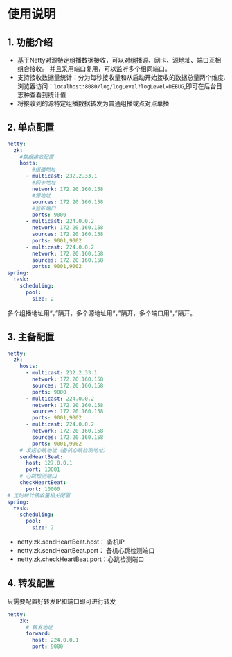 # 使用说明
## 1. 功能介绍
- 基于Netty对源特定组播数据接收，可以对组播源、网卡、源地址、端口互相组合接收。
并且采用端口复用，可以监听多个相同端口。
- 支持接收数据量统计：分为每秒接收量和从启动开始接收的数据总量两个维度.
浏览器访问：`localhost:8080/log/logLevel?logLevel=DEBUG`,即可在后台日志种查看到统计值
- 将接收到的源特定组播数据转发为普通组播或点对点单播
## 2. 单点配置
```yaml
netty:
  zk:
    #数据接收配置
    hosts:
        #组播地址
      - multicast: 232.2.33.1
        #网卡地址
        network: 172.20.160.158
        #源地址
        sources: 172.20.160.158
        #监听端口
        ports: 9000
      - multicast: 224.0.0.2
        network: 172.20.160.158
        sources: 172.20.160.158
        ports: 9001,9002
      - multicast: 224.0.0.2
        network: 172.20.160.158
        sources: 172.20.160.158
        ports: 9001,9002
spring:
  task:
    scheduling:
      pool:
        size: 2
```
多个组播地址用“，”隔开，多个源地址用“，”隔开，多个端口用“，”隔开。
## 3. 主备配置
```yaml
netty:
  zk:
    hosts:
      - multicast: 232.2.33.1
        network: 172.20.160.158
        sources: 172.20.160.158
        ports: 9000
      - multicast: 224.0.0.2
        network: 172.20.160.158
        sources: 172.20.160.158
        ports: 9001,9002
      - multicast: 224.0.0.2
        network: 172.20.160.158
        sources: 172.20.160.158
        ports: 9001,9002
    # 发送心跳地址（备机心跳检测地址）
    sendHeartBeat:
      host: 127.0.0.1
      port: 10001
    # 心跳检测端口
    checkHeartBeat:
      port: 10000
# 定时统计接收量相关配置
spring:
  task:
    scheduling:
      pool:
        size: 2
```
- netty.zk.sendHeartBeat.host： 备机IP
- netty.zk.sendHeartBeat.port： 备机心跳检测端口
- netty.zk.checkHeartBeat.port：心跳检测端口
## 4. 转发配置
只需要配置好转发IP和端口即可进行转发
```yaml
netty:
    zk:
      # 转发地址
      forward:
        host: 224.0.0.1
        port: 9000
```
